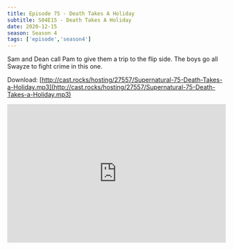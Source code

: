```yaml
---
title: Episode 75 - Death Takes A Holiday
subtitle: S04E15 - Death Takes A Holiday
date: 2020-12-15
season: Season 4
tags: ['episode','season4']
---
```


Sam and Dean call Pam to give them a trip to the flip side. The boys go all Swayze to fight crime in this one.

Download: [http://cast.rocks/hosting/27557/Supernatural-75-Death-Takes-a-Holiday.mp3](http://cast.rocks/hosting/27557/Supernatural-75-Death-Takes-a-Holiday.mp3)

<iframe src="https://cast.rocks/player/27557/Supernatural-75-Death-Takes-a-Holiday.mp3?episodeTitle=Episode%2075%20-%20Death%20Takes%20a%20Holiday&podcastTitle=Couple%20of%20Idjits&episodeDate=December%2015th%2C%202020&imageURL=https%3A%2F%2Fcast.rocks%2Fhosting%2F27557%2Ffeeds%2FCAURZ.jpg" style="border: none; min-height: 265px; max-height: 320px; max-width: 558px; min-width: 270px; width: 100%; height: 100%;" scrollbars="no"></iframe>

